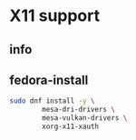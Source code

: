 # X11 support

## info

## fedora-install
```sh
sudo dnf install -y \
        mesa-dri-drivers \
        mesa-vulkan-drivers \
        xorg-x11-xauth
```
